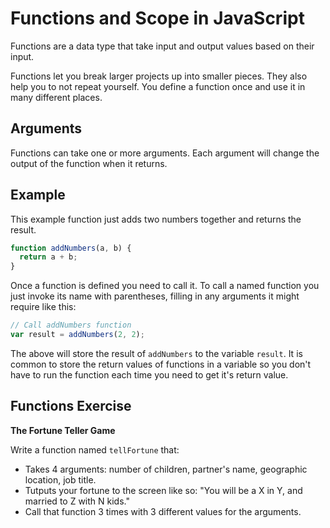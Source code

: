 # Functions and Scope in JavaScript

Functions are a data type that take input and output values based on their input.

Functions let you break larger projects up into smaller pieces. They also help you to not repeat yourself. You define a function once and use it in many different places.

## Arguments

Functions can take one or more arguments. Each argument will change the output of the function when it returns.

## Example

This example function just adds two numbers together and returns the result.

```js
function addNumbers(a, b) {
  return a + b;
}
```

Once a function is defined you need to call it. To call a named function you just invoke its name with parentheses, filling in any arguments it might require like this:

```js
// Call addNumbers function
var result = addNumbers(2, 2);
```

The above will store the result of `addNumbers` to the variable `result`. It is common to store the return values of functions in a variable so you don't have to run the function each time you need to get it's return value.

## Functions Exercise

__The Fortune Teller Game__

Write a function named `tellFortune` that:

- Takes 4 arguments: number of children, partner's name, geographic location, job title.
- Tutputs your fortune to the screen like so: "You will be a X in Y, and married to Z with N kids."
- Call that function 3 times with 3 different values for the arguments.


